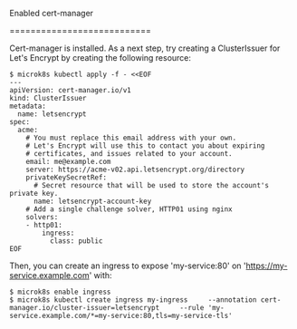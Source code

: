 Enabled cert-manager

===========================

Cert-manager is installed. As a next step, try creating a ClusterIssuer
for Let's Encrypt by creating the following resource:
```
$ microk8s kubectl apply -f - <<EOF
---
apiVersion: cert-manager.io/v1
kind: ClusterIssuer
metadata:
  name: letsencrypt
spec:
  acme:
    # You must replace this email address with your own.
    # Let's Encrypt will use this to contact you about expiring
    # certificates, and issues related to your account.
    email: me@example.com
    server: https://acme-v02.api.letsencrypt.org/directory
    privateKeySecretRef:
      # Secret resource that will be used to store the account's private key.
      name: letsencrypt-account-key
    # Add a single challenge solver, HTTP01 using nginx
    solvers:
    - http01:
        ingress:
          class: public
EOF
```

Then, you can create an ingress to expose 'my-service:80' on 'https://my-service.example.com' with:

```
$ microk8s enable ingress
$ microk8s kubectl create ingress my-ingress     --annotation cert-manager.io/cluster-issuer=letsencrypt     --rule 'my-service.example.com/*=my-service:80,tls=my-service-tls'
```
